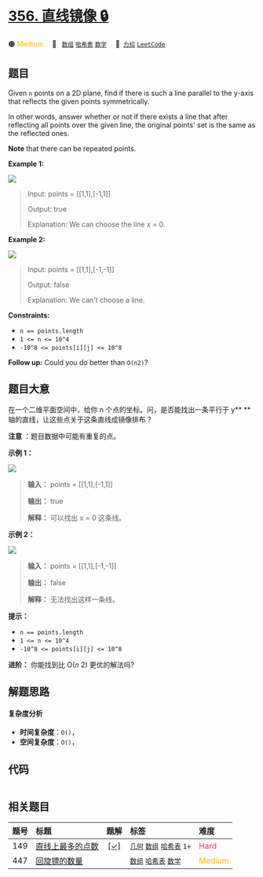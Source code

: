 # [356. 直线镜像 🔒](https://2xiao.github.io/leetcode-js/problem/0356.html)

🟠 <font color=#ffb800>Medium</font>&emsp; 🔖&ensp; [`数组`](/tag/array.md) [`哈希表`](/tag/hash-table.md) [`数学`](/tag/math.md)&emsp; 🔗&ensp;[`力扣`](https://leetcode.cn/problems/line-reflection) [`LeetCode`](https://leetcode.com/problems/line-reflection)

## 题目

Given `n` points on a 2D plane, find if there is such a line parallel to the
y-axis that reflects the given points symmetrically.

In other words, answer whether or not if there exists a line that after
reflecting all points over the given line, the original points' set is the
same as the reflected ones.

**Note** that there can be repeated points.



**Example 1:**

![](https://fastly.jsdelivr.net/gh/doocs/leetcode@main/solution/0300-0399/0356.Line%20Reflection/images/356_example_1.png)

> Input: points = [[1,1],[-1,1]]
> 
> Output: true
> 
> Explanation: We can choose the line x = 0.

**Example 2:**

![](https://fastly.jsdelivr.net/gh/doocs/leetcode@main/solution/0300-0399/0356.Line%20Reflection/images/356_example_2.png)

> Input: points = [[1,1],[-1,-1]]
> 
> Output: false
> 
> Explanation: We can't choose a line.

**Constraints:**

  * `n == points.length`
  * `1 <= n <= 10^4`
  * `-10^8 <= points[i][j] <= 10^8`



**Follow up:** Could you do better than `O(n2)`?


## 题目大意

在一个二维平面空间中，给你 n 个点的坐标。问，是否能找出一条平行于 y** ** 轴的直线，让这些点关于这条直线成镜像排布？

**注意** ：题目数据中可能有重复的点。



**示例 1：**

![](https://fastly.jsdelivr.net/gh/doocs/leetcode@main/solution/0300-0399/0356.Line%20Reflection/images/356_example_1.png)

> 
> 
> 
> 
> 
> **输入：** points = [[1,1],[-1,1]]
> 
> **输出：** true
> 
> **解释：** 可以找出 x = 0 这条线。
> 
> 

**示例 2：**

![](https://fastly.jsdelivr.net/gh/doocs/leetcode@main/solution/0300-0399/0356.Line%20Reflection/images/356_example_2.png)

> 
> 
> 
> 
> 
> **输入：** points = [[1,1],[-1,-1]]
> 
> **输出：** false
> 
> **解释：** 无法找出这样一条线。



**提示：**

  * `n == points.length`
  * `1 <= n <= 10^4`
  * `-10^8 <= points[i][j] <= 10^8`



**进阶：** 你能找到比 O(_n_ 2) 更优的解法吗?


## 解题思路

#### 复杂度分析

- **时间复杂度**：`O()`，
- **空间复杂度**：`O()`，

## 代码

```javascript

```

## 相关题目

<!-- prettier-ignore -->
| 题号 | 标题 | 题解 | 标签 | 难度 |
| :------: | :------ | :------: | :------ | :------ |
| 149 | [直线上最多的点数](https://leetcode.com/problems/max-points-on-a-line) | [[✓]](/problem/0149.md) |  [`几何`](/tag/geometry.md) [`数组`](/tag/array.md) [`哈希表`](/tag/hash-table.md) `1+` | <font color=#ff334b>Hard</font> |
| 447 | [回旋镖的数量](https://leetcode.com/problems/number-of-boomerangs) |  |  [`数组`](/tag/array.md) [`哈希表`](/tag/hash-table.md) [`数学`](/tag/math.md) | <font color=#ffb800>Medium</font> |
